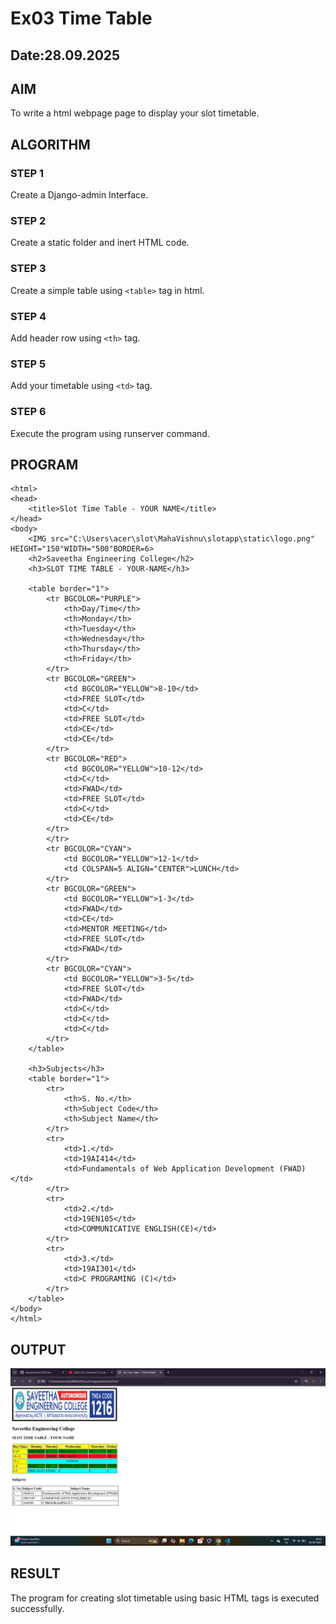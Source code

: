 # Ex03 Time Table
## Date:28.09.2025

## AIM
To write a html webpage page to display your slot timetable.

## ALGORITHM
### STEP 1
Create a Django-admin Interface.

### STEP 2
Create a static folder and inert HTML code.

### STEP 3
Create a simple table using ```<table>``` tag in html.

### STEP 4
Add header row using ```<th>``` tag.

### STEP 5
Add your timetable using ```<td>``` tag.

### STEP 6
Execute the program using runserver command.

## PROGRAM
```
<html>
<head>
    <title>Slot Time Table - YOUR NAME</title>
</head>
<body>
    <IMG src="C:\Users\acer\slot\MahaVishnu\slotapp\static\logo.png" HEIGHT="150"WIDTH="500"BORDER=6>
    <h2>Saveetha Engineering College</h2>
    <h3>SLOT TIME TABLE - YOUR-NAME</h3>

    <table border="1">
        <tr BGCOLOR="PURPLE">
            <th>Day/Time</th>
            <th>Monday</th>
            <th>Tuesday</th>
            <th>Wednesday</th>
            <th>Thursday</th>
            <th>Friday</th>
        </tr>
        <tr BGCOLOR="GREEN">
            <td BGCOLOR="YELLOW">8-10</td>
            <td>FREE SLOT</td>
            <td>C</td>
            <td>FREE SLOT</td>
            <td>CE</td>
            <td>CE</td>
        </tr>
        <tr BGCOLOR="RED">
            <td BGCOLOR="YELLOW">10-12</td>
            <td>C</td>
            <td>FWAD</td>
            <td>FREE SLOT</td>
            <td>C</td>
            <td>CE</td>
        </tr>
        </tr>
        <tr BGCOLOR="CYAN">
            <td BGCOLOR="YELLOW">12-1</td>
            <td COLSPAN=5 ALIGN="CENTER">LUNCH</td>
        </tr>
        <tr BGCOLOR="GREEN">
            <td BGCOLOR="YELLOW">1-3</td>
            <td>FWAD</td>
            <td>CE</td>
            <td>MENTOR MEETING</td>
            <td>FREE SLOT</td>
            <td>FWAD</td>
        </tr>
        <tr BGCOLOR="CYAN">
            <td BGCOLOR="YELLOW">3-5</td>
            <td>FREE SLOT</td>
            <td>FWAD</td>
            <td>C</td>
            <td>C</td>
            <td>C</td>
        </tr>
    </table>

    <h3>Subjects</h3>
    <table border="1">
        <tr>
            <th>S. No.</th>
            <th>Subject Code</th>
            <th>Subject Name</th>
        </tr>
        <tr>
            <td>1.</td>
            <td>19AI414</td>
            <td>Fundamentals of Web Application Development (FWAD)</td>
        </tr>
        <tr>
            <td>2.</td>
            <td>19EN105</td>
            <td>COMMUNICATIVE ENGLISH(CE)</td>
        </tr>
        <tr>
            <td>3.</td>
            <td>19AI301</td>
            <td>C PROGRAMING (C)</td>
        </tr>
    </table>
</body>
</html>
```

## OUTPUT
![alt text](<MahaVishnu/slotapp/static/Screenshot (26).png>)

## RESULT
The program for creating slot timetable using basic HTML tags is executed successfully.
